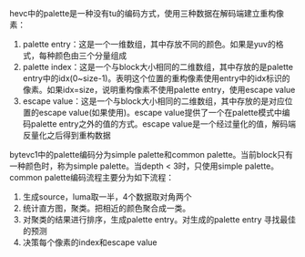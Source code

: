 hevc中的palette是一种没有tu的编码方式，使用三种数据在解码端建立重构像素：

1. palette entry：这是一个一维数组，其中存放不同的颜色。如果是yuv的格式，每种颜色由三个分量组成
2. palette index：这是一个与block大小相同的二维数组，其中存放的是palette entry中的idx(0~size-1)。表明这个位置的重构像素使用entry中的idx标识的像素。如果idx=size，说明重构像素不使用palette entry，使用escape value
3. escape value：这是一个与block大小相同的二维数组，其中存放的是对应位置的escape value(如果使用)。escape value提供了一个在palette模式中编码palette entry之外的值的方式。escape value是一个经过量化的值，解码端反量化之后得到重构数据



bytevc1中的palette编码分为simple palette和common palette。当前block只有一种颜色时，称为simple palette。当depth < 3时，只使用simple palette。common palette编码流程主要分为如下流程：

1. 生成source，luma取一半，4个数据取对角两个
2. 统计直方图，聚类。把相近的颜色聚合成一类。
3. 对聚类的结果进行排序，生成palette entry。对生成的palette entry 寻找最佳的预测
4. 决策每个像素的index和escape value

